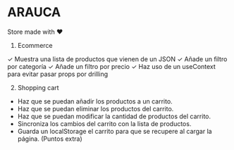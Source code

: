 # ARAUCA

Store made with ♥️

1. Ecommerce

✓ Muestra una lista de productos que vienen de un JSON
✓ Añade un filtro por categoría
✓ Añade un filtro por precio
✓ Haz uso de un useContext para evitar pasar props por drilling

2. Shopping cart

- Haz que se puedan añadir los productos a un carrito.
- Haz que se puedan eliminar los productos del carrito.
- Haz que se puedan modificar la cantidad de productos del carrito.
- Sincroniza los cambios del carrito con la lista de productos.
- Guarda un localStorage el carrito para que se recupere al cargar la página. (Puntos extra)
